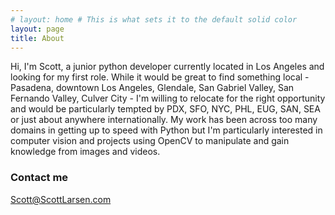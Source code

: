 ```yaml
---
# layout: home # This is what sets it to the default solid color
layout: page
title: About
---
```


Hi, I'm Scott, a junior python developer currently located in Los Angeles and looking for my first role.  While it would be great to find something local - Pasadena, downtown Los Angeles, Glendale, San Gabriel Valley, San Fernando Valley, Culver City - I'm willing to relocate for the right opportunity and would be particularly tempted by PDX, SFO, NYC, PHL, EUG, SAN, SEA or just about anywhere internationally.  My work has been across too many domains in getting up to speed with Python but I'm particularly interested in computer vision and projects using OpenCV to manipulate and gain knowledge from images and videos.

### Contact me

[Scott@ScottLarsen.com](mailto:Scott@ScottLarsen.com)

